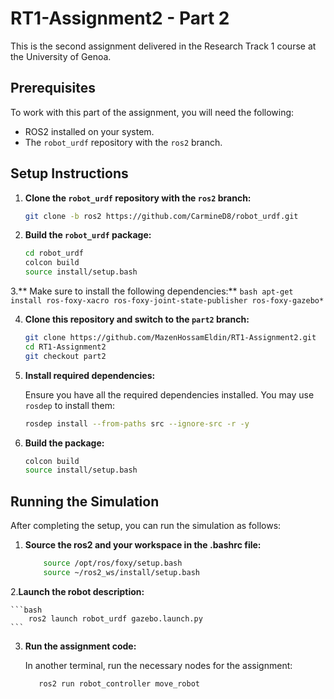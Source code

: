 # RT1-Assignment2 - Part 2

This is the second assignment delivered in the Research Track 1 course at the University of Genoa.

## Prerequisites

To work with this part of the assignment, you will need the following:

- ROS2 installed on your system.
- The `robot_urdf` repository with the `ros2` branch.

## Setup Instructions

1. **Clone the `robot_urdf` repository with the `ros2` branch:**

    ```bash
    git clone -b ros2 https://github.com/CarmineD8/robot_urdf.git
    ```

2. **Build the `robot_urdf` package:**

    ```bash
    cd robot_urdf
    colcon build
    source install/setup.bash
    ```
3.** Make sure to install the following dependencies:**
	```bash
 	apt-get install ros-foxy-xacro ros-foxy-joint-state-publisher ros-foxy-gazebo*
    	```	

4. **Clone this repository and switch to the `part2` branch:**

    ```bash
    git clone https://github.com/MazenHossamEldin/RT1-Assignment2.git
    cd RT1-Assignment2
    git checkout part2
    ```

5. **Install required dependencies:**

    Ensure you have all the required dependencies installed. You may use `rosdep` to install them:

    ```bash
    rosdep install --from-paths src --ignore-src -r -y
    ```

6. **Build the package:**

    ```bash
    colcon build
    source install/setup.bash
    ```

## Running the Simulation

After completing the setup, you can run the simulation as follows:

1. **Source the ros2 and your workspace in the .bashrc file:**


    ```bash
    	source /opt/ros/foxy/setup.bash
	    source ~/ros2_ws/install/setup.bash
    ```

2.**Launch the robot description:**

    ```bash
        ros2 launch robot_urdf gazebo.launch.py
    ```

3. **Run the assignment code:**

    In another terminal, run the necessary nodes for the assignment:

    ```bash
       ros2 run robot_controller move_robot 
    ```
